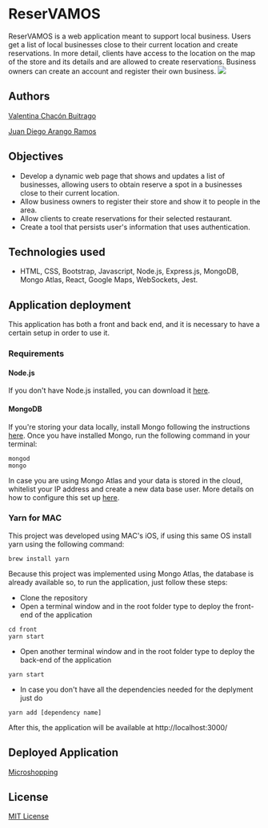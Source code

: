 # ReserVAMOS

ReserVAMOS is a web application meant to support local business. Users get a list of local businesses close to their current location and create reservations. In more detail, clients have access to the location on the map of the store and its details and are allowed to create reservations. Business owners can create an account and register their own business.
![](files/mainPage.png)

## Authors

[Valentina Chacón Buitrago](https://github.com/ValentinaChaconBuitrago)

[Juan Diego Arango Ramos](https://github.com/juandarango98)

## Objectives

- Develop a dynamic web page that shows and updates a list of businesses, allowing users to obtain reserve a spot in a businesses close to their current location.
- Allow business owners to register their store and show it to people in the area.
- Allow clients to create reservations for their selected restaurant.
- Create a tool that persists user's information that uses authentication.

## Technologies used

- HTML, CSS, Bootstrap, Javascript, Node.js, Express.js, MongoDB, Mongo Atlas, React, Google Maps, WebSockets, Jest.

## Application deployment

This application has both a front and back end, and it is necessary to have a certain setup in order to use it.

### Requirements

#### Node.js

If you don't have Node.js installed, you can download it [here](https://nodejs.org/en/).

#### MongoDB

If you're storing your data locally, install Mongo following the instructions [here](https://www.mongodb.com/en).
Once you have installed Mongo, run the following command in your terminal:

```
mongod
mongo
```

In case you are using Mongo Atlas and your data is stored in the cloud, whitelist your IP address and create a new data base user. More details on how to configure this set up [here](https://docs.atlas.mongodb.com/driver-connection/).

### Yarn for MAC

This project was developed using MAC's iOS, if using this same OS install yarn using the following command:

```
brew install yarn
```

Because this project was implemented using Mongo Atlas, the database is already available so, to run the application, just follow these steps:

- Clone the repository
- Open a terminal window and in the root folder type to deploy the front-end of the application

```
cd front
yarn start
```

- Open another terminal window and in the root folder type to deploy the back-end of the application

```
yarn start
```

- In case you don't have all the dependencies needed for the deplyment just do

```
yarn add [dependency name]
```

After this, the application will be available at http://localhost:3000/

## Deployed Application

[Microshopping](https://reservamos.herokuapp.com/)

## License

[MIT License](https://github.com/ValentinaChaconBuitrago/local_business/blob/master/LICENSE)
